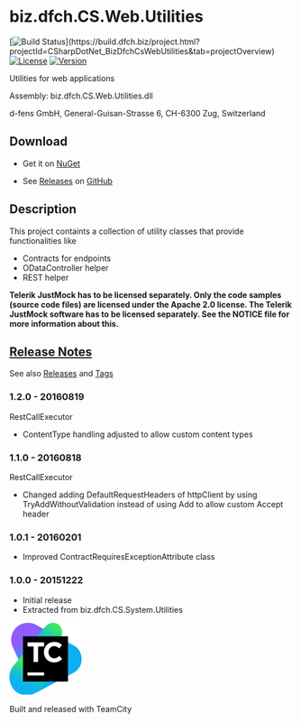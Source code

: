 # biz.dfch.CS.Web.Utilities
[![Build Status](https://build.dfch.biz/app/rest/builds/buildType:(id:CSharpDotNet_BizDfchCsWebUtilities_Build)/statusIcon)](https://build.dfch.biz/project.html?projectId=CSharpDotNet_BizDfchCsWebUtilities&tab=projectOverview)
[![License](https://img.shields.io/badge/license-Apache%20License%202.0-blue.svg)](https://github.com/dfensgmbh/biz.dfch.CS.Web.Utilities/blob/master/LICENSE)
[![Version](https://img.shields.io/nuget/v/biz.dfch.CS.Web.Utilities.svg)](https://www.nuget.org/packages/biz.dfch.CS.Web.Utilities/)

Utilities for web applications

Assembly: biz.dfch.CS.Web.Utilities.dll

d-fens GmbH, General-Guisan-Strasse 6, CH-6300 Zug, Switzerland

## Download

* Get it on [NuGet](https://www.nuget.org/packages/biz.dfch.CS.Web.Utilities/)

* See [Releases](https://github.com/dfensgmbh/biz.dfch.CS.Web.Utilities/releases) on [GitHub](https://github.com/dfch/biz.dfch.CS.Web.Utilities)

## Description

This project containts a collection of utility classes that provide functionalities like

* Contracts for endpoints
* ODataController helper
* REST helper

**Telerik JustMock has to be licensed separately. Only the code samples (source code files) are licensed under the Apache 2.0 license. The Telerik JustMock software has to be licensed separately. See the NOTICE file for more information about this.**

## [Release Notes](https://github.com/dfensgmbh/biz.dfch.CS.Web.Utilities/releases)

See also [Releases](https://github.com/dfensgmbh/biz.dfch.CS.Web.Utilities/releases) and [Tags](https://github.com/dfensgmbh/biz.dfch.CS.Web.Utilities/tags)

### 1.2.0 - 20160819

RestCallExecutor
* ContentType handling adjusted to allow custom content types

### 1.1.0 - 20160818

RestCallExecutor
* Changed adding DefaultRequestHeaders of httpClient by using TryAddWithoutValidation instead of using Add to allow custom Accept header

### 1.0.1 - 20160201

* Improved ContractRequiresExceptionAttribute class


### 1.0.0 - 20151222

* Initial release
* Extracted from biz.dfch.CS.System.Utilities

[![TeamCity Logo](https://github.com/dfensgmbh/biz.dfch.CS.Web.Utilities/blob/develop/TeamCity.png)](https://www.jetbrains.com/teamcity/)

Built and released with TeamCity
